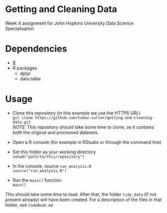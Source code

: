 # Getting and Cleaning Data
Week 4 assignment for John Hopkins University Data Science Specialisation

# Dependencies
- [R](https://www.r-project.org/)
- R packages
    - dplyr
    - data.talbe

# Usage
- Clone this repository (in this example we use the HTTPS URL)  
`git clone https://github.com/tomaz-suller/getting-and-cleaning-data.git`  
*NOTE*: This repository should take some time to clone, as it contains both the original and processed datasets. 

- Open a R console (for example in RStudio or through the command line)
- Set this folder as your working directory  
`setwd("path/to/this/repository")`

- In the console, source `run_analysis.R`  
`source("run_analysis.R")`

- Run the `main()` function  
`main()`

This should take some time to load. After that, the folder `tidy_data` (if not present already) will have been created. For a description of the files in that folder, see `CodeBook.md`
